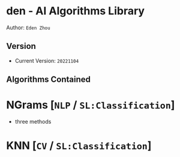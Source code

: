 # den - AI Algorithms Library
Author: `Eden Zhou`


## Version
- Current Version: `20221104`


## Algorithms Contained
# NGrams [`NLP` / `SL:Classification`]
  - three methods



# KNN [`CV` / `SL:Classification`]

